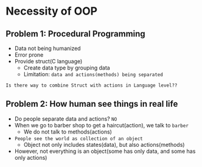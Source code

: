 # Necessity of OOP
## Problem 1: Procedural Programming
- Data not being humanized
- Error prone
- Provide struct(C language)
    - Create data type by grouping data
    - Limitation: `data and actions(methods) being separated`

`Is there way to combine Struct with actions in Language level??`

## Problem 2: How human see things in real life
- Do people separate data and actions? `NO`
- When we go to barber shop to get a haircut(action), we talk to `barber`
    - We do not talk to methods(actions)
- `People see the world as collection of an object`
    - Object not only includes states(data), but also actions(methods)
- However, not everything is an object(some has only data, and some has only actions)

    

 
  
